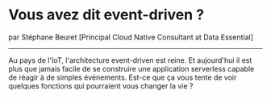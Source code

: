 # Vous avez dit event-driven ?
par Stéphane Beuret [Principal Cloud Native Consultant at Data Essential]

---

Au pays de l'IoT, l'architecture event-driven est reine. Et aujourd'hui il est plus que jamais facile de se construire une application serverless capable de réagir à de simples événements. Est-ce que ça vous tente de voir quelques fonctions qui pourraient vous changer la vie ?
